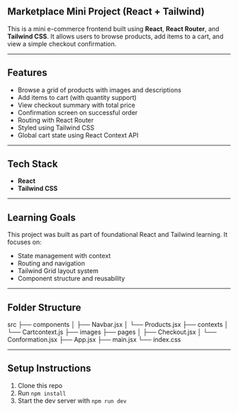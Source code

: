 ## Marketplace Mini Project (React + Tailwind)

This is a mini e-commerce frontend built using **React**, **React Router**, and **Tailwind CSS**. It allows users to browse products, add items to a cart, and view a simple checkout confirmation.

---

## Features

-  Browse a grid of products with images and descriptions
-  Add items to cart (with quantity support)
-  View checkout summary with total price
-  Confirmation screen on successful order
-  Routing with React Router
-  Styled using Tailwind CSS
-  Global cart state using React Context API

---

## Tech Stack

- **React**
- **Tailwind CSS**

---

## Learning Goals

This project was built as part of foundational React and Tailwind learning. It focuses on:

- State management with context
- Routing and navigation
- Tailwind Grid layout system
- Component structure and reusability

---

## Folder Structure

src
├── components
│ ├── Navbar.jsx
│ └── Products.jsx
├── contexts
│ └── Cartcontext.js
├── images
├── pages
│ ├── Checkout.jsx
│ └── Conformation.jsx
├── App.jsx
├── main.jsx
└── index.css

---

## Setup Instructions

1. Clone this repo
2. Run `npm install`
3. Start the dev server with `npm run dev`